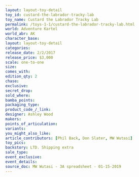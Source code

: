 ```yaml
---
layout: layout-toy-detail 
toy_id: custard-the-labrador-tracky-lab
toy_name: Custard the Labrador Tracky Lab
permalink: /toys-1-1/custard-the-labrador-tracky-lab.html
world: Adventure Kartel
world_abr: AK
character_base: 
layout: layout-toy-detail
categories: 
release_date: 2/2/2017
release_price: $3,000 
scale: one-to-one
size:
comes_with: 
edition_qty: 2
chase: 
exclusive: 
secret_drop: 
sold_where: 
bamba_points: 
packaging_type: 
product_code_/_link: 
designer: Ashley Wood
makers: 
points_of_articulation: 
variants: 
you_might_also_like: 
article_contributors: [Phil Back, Don Slater, MW Wutasi]
toy_pics: 
backstory: LTD. Shipping extra
sale_type: 
event_exclusive: 
event_details: 
source_doc: MW Wutasi - 3A spreadsheet - 01-15-2019
---
```

